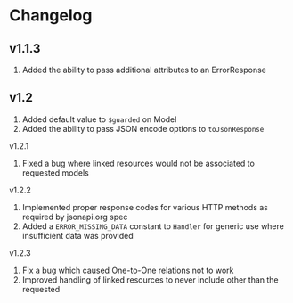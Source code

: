 Changelog
=========

v1.1.3
------

 1. Added the ability to pass additional attributes to an ErrorResponse

v1.2
----

 1. Added default value to `$guarded` on Model
 2. Added the ability to pass JSON encode options to `toJsonResponse`

v1.2.1

 1. Fixed a bug where linked resources would not be associated to requested models

v1.2.2

 1. Implemented proper response codes for various HTTP methods as required by jsonapi.org spec
 2. Added a `ERROR_MISSING_DATA` constant to `Handler` for generic use where insufficient data was provided

v1.2.3

 1. Fix a bug which caused One-to-One relations not to work
 2. Improved handling of linked resources to never include other than the requested
